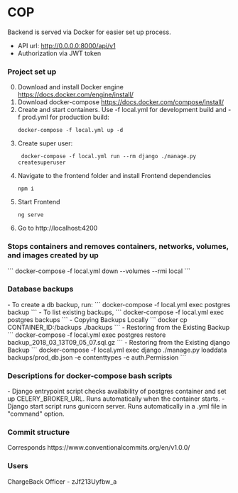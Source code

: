 COP
==============================
Backend is served via Docker for easier set up process.
- API url:  http://0.0.0.0:8000/api/v1
- Authorization via JWT token

<h3>Project set up</h3>

0) Download and install Docker engine https://docs.docker.com/engine/install/ 
1) Download docker-compose https://docs.docker.com/compose/install/
2) Create and start containers. Use -f local.yml for development build and -f prod.yml for production build:
    ```
    docker-compose -f local.yml up -d
    ```
3) Create super user:
    ```
     docker-compose -f local.yml run --rm django ./manage.py createsuperuser
    ```
4) Navigate to the frontend folder and install Frontend dependencies
    ```
    npm i
    ```
5) Start Frontend
    ```
    ng serve
    ```
6) Go to http://localhost:4200
   
<h3>Stops containers and removes containers, networks, volumes, and images created by up</h3>
```
docker-compose -f local.yml down --volumes --rmi local
```

<h3>Database backups</h3>
- To create a db backup, run:
```
docker-compose -f local.yml exec postgres backup
```
- To list existing backups,
```
docker-compose -f local.yml exec postgres backups
```
- Copying Backups Locally
```
docker cp CONTAINER_ID:/backups ./backups
```
- Restoring from the Existing Backup
```
docker-compose -f local.yml exec postgres restore backup_2018_03_13T09_05_07.sql.gz
```
- Restoring from the Existing django Backup
```
 docker-compose -f local.yml exec django ./manage.py loaddata backups/prod_db.json -e contenttypes -e auth.Permission
```
<h3>Descriptions for docker-compose bash scripts</h3>
 - Django entrypoint script checks availability of postgres container and set up CELERY_BROKER_URL. Runs automatically when the container starts.
 - Django start script runs gunicorn server. Runs automatically in a .yml file in "command" option.

<h3>Commit structure</h3>
Corresponds https://www.conventionalcommits.org/en/v1.0.0/

<h3>Users</h3>
ChargeBack Officer - zJf213Uyfbw_a
